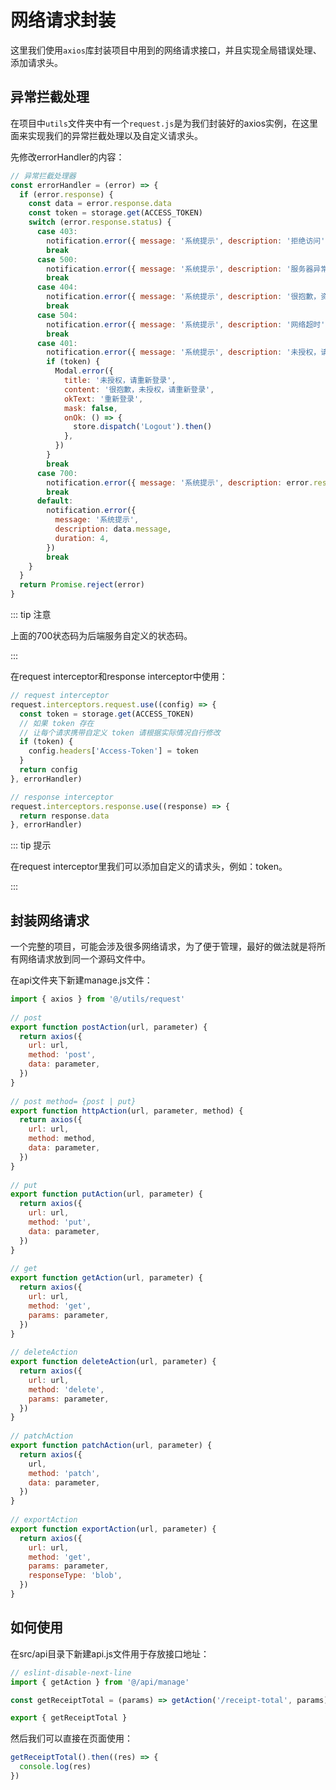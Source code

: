 # 网络请求封装

这里我们使用`axios`库封装项目中用到的网络请求接口，并且实现全局错误处理、添加请求头。

## 异常拦截处理

在项目中`utils`文件夹中有一个`request.js`是为我们封装好的axios实例，在这里面来实现我们的异常拦截处理以及自定义请求头。

先修改errorHandler的内容：

```javascript
// 异常拦截处理器
const errorHandler = (error) => {
  if (error.response) {
    const data = error.response.data
    const token = storage.get(ACCESS_TOKEN)
    switch (error.response.status) {
      case 403:
        notification.error({ message: '系统提示', description: '拒绝访问', duration: 4 })
        break
      case 500:
        notification.error({ message: '系统提示', description: '服务器异常', duration: 4 })
        break
      case 404:
        notification.error({ message: '系统提示', description: '很抱歉，资源未找到!', duration: 4 })
        break
      case 504:
        notification.error({ message: '系统提示', description: '网络超时' })
        break
      case 401:
        notification.error({ message: '系统提示', description: '未授权，请重新登录', duration: 4 })
        if (token) {
          Modal.error({
            title: '未授权，请重新登录',
            content: '很抱歉，未授权，请重新登录',
            okText: '重新登录',
            mask: false,
            onOk: () => {
              store.dispatch('Logout').then()
            },
          })
        }
        break
      case 700:
        notification.error({ message: '系统提示', description: error.response.data.error, duration: 4 })
        break
      default:
        notification.error({
          message: '系统提示',
          description: data.message,
          duration: 4,
        })
        break
    }
  }
  return Promise.reject(error)
}
```

::: tip 注意

上面的700状态码为后端服务自定义的状态码。

:::

在request interceptor和response interceptor中使用：

```javascript
// request interceptor
request.interceptors.request.use((config) => {
  const token = storage.get(ACCESS_TOKEN)
  // 如果 token 存在
  // 让每个请求携带自定义 token 请根据实际情况自行修改
  if (token) {
    config.headers['Access-Token'] = token
  }
  return config
}, errorHandler)

// response interceptor
request.interceptors.response.use((response) => {
  return response.data
}, errorHandler)
```

::: tip 提示

在request interceptor里我们可以添加自定义的请求头，例如：token。

:::

## 封装网络请求

一个完整的项目，可能会涉及很多网络请求，为了便于管理，最好的做法就是将所有网络请求放到同一个源码文件中。

在api文件夹下新建manage.js文件：

```javascript
import { axios } from '@/utils/request'
 
// post
export function postAction(url, parameter) {
  return axios({
    url: url,
    method: 'post',
    data: parameter,
  })
}
 
// post method= {post | put}
export function httpAction(url, parameter, method) {
  return axios({
    url: url,
    method: method,
    data: parameter,
  })
}
 
// put
export function putAction(url, parameter) {
  return axios({
    url: url,
    method: 'put',
    data: parameter,
  })
}
 
// get
export function getAction(url, parameter) {
  return axios({
    url: url,
    method: 'get',
    params: parameter,
  })
}
 
// deleteAction
export function deleteAction(url, parameter) {
  return axios({
    url: url,
    method: 'delete',
    params: parameter,
  })
}
 
// patchAction
export function patchAction(url, parameter) {
  return axios({
    url,
    method: 'patch',
    data: parameter,
  })
}
 
// exportAction
export function exportAction(url, parameter) {
  return axios({
    url: url,
    method: 'get',
    params: parameter,
    responseType: 'blob',
  })
}
```

## 如何使用

在src/api目录下新建api.js文件用于存放接口地址：

```javascript
// eslint-disable-next-line
import { getAction } from '@/api/manage'

const getReceiptTotal = (params) => getAction('/receipt-total', params) // 工作台-数据

export { getReceiptTotal }
```

然后我们可以直接在页面使用：

```javascript
getReceiptTotal().then((res) => {
  console.log(res)
})
```

